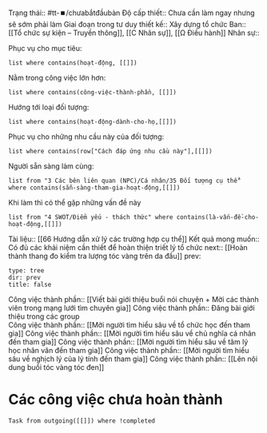 Trạng thái:: #tt-⏹️/chưabắtđầubàn
Độ cấp thiết:: Chưa cần làm ngay nhưng sẽ sớm phải làm
Giai đoạn trong tư duy thiết kế:: Xây dựng tổ chức
Ban:: [[Tổ chức sự kiện – Truyền thông]], [[C Nhân sự]], [[Ω Điều hành]]
Nhân sự::

Phục vụ cho mục tiêu:
```dataview
list where contains(hoạt-động, [[]])
```
Nằm trong công việc lớn hơn:
```dataview
list where contains(công-việc-thành-phần, [[]])
```
Hướng tới loại đối tượng:
```dataview
list where contains(hoạt-động-dành-cho-họ,[[]])
```
Phục vụ cho những nhu cầu này của đối tượng:
```dataview
list where contains(row["Cách đáp ứng nhu cầu này"],[[]])
```
Người sẵn sàng làm cùng:
```dataview
list from "3 Các bên liên quan (NPC)/Cá nhân/35 Đối tượng cụ thể" where contains(sẵn-sàng-tham-gia-hoạt-động,[[]])
```
Khi làm thì có thể gặp những vấn đề này
```dataview
list from "4 SWOT/Điểm yếu - thách thức" where contains(là-vấn-đề-cho-hoạt-động,[[]])
```

Tài liệu:: [[66 Hướng dẫn xử lý các trường hợp cụ thể]]
Kết quả mong muốn:: Có đủ các khải niệm cần thiết để hoàn thiện triết lý tổ chức
next:: [[Hoàn thành thang đo kiểm tra lượng tóc vàng trên da đầu]]
prev:
```breadcrumbs
type: tree
dir: prev
title: false
```

Công việc thành phần:: [[Viết bài giới thiệu buổi nói chuyện + Mời các thành viên trong mạng lưới tìm chuyên gia]]
Công việc thành phần:: Đăng bài giới thiệu trong các group  
Công việc thành phần:: [[Mời người tìm hiểu sâu về tổ chức học đến tham gia]]
Công việc thành phần:: [[Mời người tìm hiểu sâu về chủ nghĩa cá nhân đến tham gia]]
Công việc thành phần:: [[Mời người tìm hiểu sâu về tâm lý học nhân văn đến tham gia]]
Công việc thành phần:: [[Mời người tìm hiểu sâu về nghịch lý của lý tính đến tham gia]]
Công việc thành phần:: [[Lên nội dung buổi tóc vàng tóc đen]]
# Các công việc chưa hoàn thành
```dataview
Task from outgoing([[]]) where !completed
```
